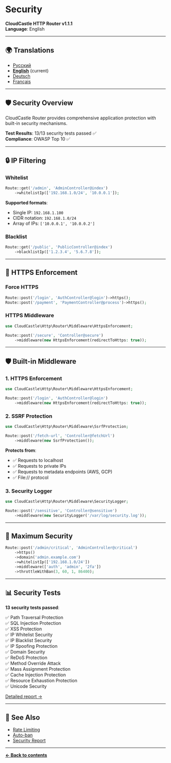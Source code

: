 # Security

**CloudCastle HTTP Router v1.1.1**  
**Language**: English

---

## 🌍 Translations

- [Русский](../../ru/documentation/security.md)
- **[English](security.md)** (current)
- [Deutsch](../../de/documentation/security.md)
- [Français](../../fr/documentation/security.md)

---

## 🛡️ Security Overview

CloudCastle Router provides comprehensive application protection with built-in security mechanisms.

**Test Results**: 13/13 security tests passed ✅  
**Compliance**: OWASP Top 10 ✅

---

## 🔒 IP Filtering

### Whitelist

```php
Route::get('/admin', 'AdminController@index')
    ->whitelistIp(['192.168.1.0/24', '10.0.0.1']);
```

**Supported formats**:
- Single IP: `192.168.1.100`
- CIDR notation: `192.168.1.0/24`
- Array of IPs: `['10.0.0.1', '10.0.0.2']`

### Blacklist

```php
Route::get('/public', 'PublicController@index')
    ->blacklistIp(['1.2.3.4', '5.6.7.8']);
```

---

## 🔐 HTTPS Enforcement

### Force HTTPS

```php
Route::post('/login', 'AuthController@login')->https();
Route::post('/payment', 'PaymentController@process')->https();
```

### HTTPS Middleware

```php
use CloudCastle\Http\Router\Middleware\HttpsEnforcement;

Route::post('/secure', 'Controller@secure')
    ->middleware(new HttpsEnforcement(redirectToHttps: true));
```

---

## 🛡️ Built-in Middleware

### 1. HTTPS Enforcement

```php
use CloudCastle\Http\Router\Middleware\HttpsEnforcement;

Route::post('/login', 'AuthController@login')
    ->middleware(new HttpsEnforcement(redirectToHttps: true));
```

### 2. SSRF Protection

```php
use CloudCastle\Http\Router\Middleware\SsrfProtection;

Route::post('/fetch-url', 'Controller@fetchUrl')
    ->middleware(new SsrfProtection());
```

**Protects from**:
- ✅ Requests to localhost
- ✅ Requests to private IPs
- ✅ Requests to metadata endpoints (AWS, GCP)
- ✅ File:// protocol

### 3. Security Logger

```php
use CloudCastle\Http\Router\Middleware\SecurityLogger;

Route::post('/sensitive', 'Controller@sensitive')
    ->middleware(new SecurityLogger('/var/log/security.log'));
```

---

## 🎯 Maximum Security

```php
Route::post('/admin/critical', 'AdminController@critical')
    ->https()
    ->domain('admin.example.com')
    ->whitelistIp(['192.168.1.0/24'])
    ->middleware(['auth', 'admin', '2fa'])
    ->throttleWithBan(3, 60, 1, 86400);
```

---

## 📊 Security Tests

**13 security tests passed**:

✅ Path Traversal Protection  
✅ SQL Injection Protection  
✅ XSS Protection  
✅ IP Whitelist Security  
✅ IP Blacklist Security  
✅ IP Spoofing Protection  
✅ Domain Security  
✅ ReDoS Protection  
✅ Method Override Attack  
✅ Mass Assignment Protection  
✅ Cache Injection Protection  
✅ Resource Exhaustion Protection  
✅ Unicode Security

[Detailed report →](../../reports/security.md)

---

## 🔗 See Also

- [Rate Limiting](rate-limiting.md)
- [Auto-ban](auto-ban.md)
- [Security Report](../../reports/security.md)

---

**[← Back to contents](README.md)**

